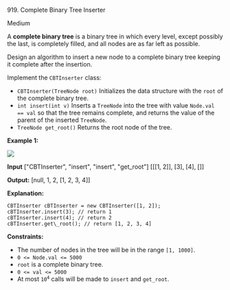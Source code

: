 919\. Complete Binary Tree Inserter

Medium

A **complete binary tree** is a binary tree in which every level, except possibly the last, is completely filled, and all nodes are as far left as possible.

Design an algorithm to insert a new node to a complete binary tree keeping it complete after the insertion.

Implement the `CBTInserter` class:

*   `CBTInserter(TreeNode root)` Initializes the data structure with the `root` of the complete binary tree.
*   `int insert(int v)` Inserts a `TreeNode` into the tree with value `Node.val == val` so that the tree remains complete, and returns the value of the parent of the inserted `TreeNode`.
*   `TreeNode get_root()` Returns the root node of the tree.

**Example 1:**

![](https://leetcode-in-java.github.io/src/main/java/g0901_1000/s0919_complete_binary_tree_inserter/lc-treeinsert.jpg)

**Input** ["CBTInserter", "insert", "insert", "get\_root"] [[[1, 2]], [3], [4], []]

**Output:** [null, 1, 2, [1, 2, 3, 4]]

**Explanation:** 

    CBTInserter cBTInserter = new CBTInserter([1, 2]); 
    cBTInserter.insert(3); // return 1 
    cBTInserter.insert(4); // return 2 
    cBTInserter.get\_root(); // return [1, 2, 3, 4]

**Constraints:**

*   The number of nodes in the tree will be in the range `[1, 1000]`.
*   `0 <= Node.val <= 5000`
*   `root` is a complete binary tree.
*   `0 <= val <= 5000`
*   At most <code>10<sup>4</sup></code> calls will be made to `insert` and `get_root`.